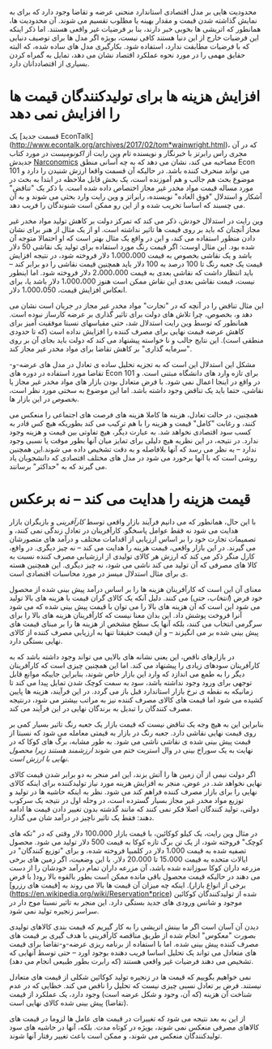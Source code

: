 محدودیت هایی بر مدل اقتصادی استاندارد منحنی عرضه و تقاضا وجود دارد که برای به نمایش گذاشته شدن قیمت و مقدار بهینه یا مطلوب تقسیم می شوند. آن محدودیت ها، همانطور که اتریشی ها بخوبی خبر دارند، بنا بر فرضیات غیر واقعی هستند. اما ذکر اینکه این فرضیات خارج از این دنیا هستند کافی نیست، بویژه اگر مدل ها برای توصیف دنیایی که با فرضیات مطابقت ندارد، استفاده شود. بکارگیری مدل های ساده شده، که البته حقایق مهمی را در مورد نحوه عملکرد اقتصاد نشان می دهد، تمایل به گمراه کردن بسیاری از اقتصاددانان دارد.

# افزایش هزینه ها برای تولیدکنندگان قیمت ها را افزایش نمی دهد

یک [قسمت جدید EconTalk] (http://www.econtalk.org/archives/2017/02/tom*wainwright.html)،  که در آن مجری راس رابرتز با خبرنگار و نویسنده تام وین رایت از *اکونومیست* در مورد کتاب جدیدش [Narconomics](https://www.amazon.com/Narconomics-How-Run-Drug-Cartel/dp/1610395832/?tag=misesinsti-20) مصاحبه می کند، نشان می دهد که به چه آسانی منطق Econ 101 می تواند منحرف کننده باشد. در حالیکه آن قسمت واقعا ارزش شنیدن را دارد و موضوع بحث هم جالب و هم آموزنده است، یک بخش قابل ملاحظه در ابتدا به بحث در مورد مساله قیمت مواد مخدر غیر مجاز اختصاص داده شده است. با ذکر یک "تناقض" آشکار و استدلال "فوق العاده" نویسنده، رابراتز و وین رایت وارد بحثی می شوند و به آن می چسبند که اساسا تخریب شده و از این رو ممکن است شنوندگان را فریب دهد.

وین رایت در استدلال خودش، ذکر می کند که تمرکز دولت بر کاهش تولید مواد مخدر غیر مجاز آنچنان که باید بر روی قیمت ها تاثیر نداشته است. او از یک مثال از هنر برای نشان دادن منظور استفاده می کند، و این در واقع یک مثال بهتر است که او احتمالا متوجه آن شده بود. این مثال اوست: اگر قیمت رنگ مورد استفاده برای تولید یک نقاشی 50 دلار باشد و یک نقاشی بخصوص به قیمت 1،000،000 دلار فروخته شود، در نتیجه افزایش قیمت یک جعبه رنگ تا 100 درصد به 100 دلار باید همچنین قیمت نقاشی را دو برابر کند – باید انتظار داشت که نقاشی بعدی به قیمت 2،000،000 دلار فروخته شود. اما اینطور نیست، قیمت نقاشی بعدی این نقاش ممکن است هنوز 1،000،000 دلار باشد یا، برای انعکاس افزایش قیمت، 1،000،050 دلار.

این مثال تناقض را در آنچه که در "تجارت" مواد مخدر غیر مجاز در جریان است نشان می دهد و، بخصوص، چرا تلاش های دولت برای تاثیر گذاری بر عرضه کارساز نبوده است. همانطور که توسط وین رایت استدلال شد، حتی مقیاسهای نسبتا موفقیت آمیز برای کاهش عرضه قیمت نهایی برای مصرف کننده را افزایش نداده است (که تا حدودی منطقی است). این نتایج جالب و نا خواسته پیشنهاد می کند که دولت باید بجای آن بر روی "سرمایه گذاری" بر کاهش تقاضا برای مواد مخدر غیر مجاز کند.

مشکل این استدلال این است که به تجزیه تحلیل ساده ی تعادل در مدل های عرضه-و-تقاضا مورد استفاده در دوره های Econ 101 برای تازه وارد های دانشگاه مبتنی است. و در واقع در اینجا اعمال نمی شود. با فرض	متعادل بودن بازار های مواد مخدر غیر مجاز یا نقاشی، حتما باید یک تناقض وجود داشته باشد. اما این موضوع به سختی مورد نظر است، *بخصوص* در این بازار ها.

همچنین، در حالت تعادل، هزینه ها کاملا هزینه های فرصت های اجتماعی را منعکس می کنند، و رغابت "کامل" قیمت و هزینه را با هم ترکیب می کند بطوریکه هیچ کس قادر به کسب سود اقتصادی نخواهد شد. به عبارت دیگر، هیچ تفاوتی بین قیمت و هزینه وجود ندارد. در نتیجه، در این نظریه هیچ دلیلی برای تمایز میان آنها بطور موقت یا نسبی وجود ندارد – به نظر می رسد که آنها بلافاصله و به دقت تشخیص داده می شوند.این همچنین روشی است که با آنها برخورد می شود در مدل های مختلف اقتصادی که دانشجویان یاد می گیرند که به "حداکثر" برسانند.

# قیمت هزینه را هدایت می کند – نه برعکس

با این حال، همانطور که می دانیم فرآیند بازار واقعی توسط *کارآفرینی* و بازیگران بازار هدایت می شود نه فقط عوامل پاسخگو. کارآفرینان در تعادل زندگی نمی کنند، و تصمیمات تجارت خود را بر اساس ارزیابی از اقدامات مختلف و درآمد های متصورشان می گیرند. در این بازار واقعی، قیمت هزینه را هدایت می کند – نه چیز دیگری. در واقع، کارل منگر ذکر می کند که ارزش هر کالای تولیدی از ارزشیابی مصرف کننده نسبت به کالا های مصرفی که آن تولید می کند ناشی می شود، نه چیز دیگری. این همچنین هسته ی برای مثال استدلال میسز در مورد محاسبات اقتصادی است.

معنای آن این است که کارآفرینان هزینه ها را بر اساس درآمد پیش بینی شده از محصول خود فرض (*انتخاب*، حتی) می کنند. دلیل آنکه یک کالای گران قیمت با هزینه های بالا تولید می شود این است که آن هزینه های بالا را می توان با قیمت پیش بینی شده که می شود آنرا فروخت پوشش داد. این بدان معنا نیست که کارآفرینان هزینه های بالا را برای سرگرمی انتخاب می کنند، بلکه آنها یک سطح مشخص از هزینه ها را بر مبنای قیمت های پیش بینی شده بر می انگیزند – و آن قیمت حقیقتا تنها به ارزیابی مصرف کننده از کالای نهایی بستگی دارد.

در بازارهای ناقص، این یعنی نشانه های بالایی می تواند وجود داشته باشد که به کارآفرینان سودهای زیادی را پیشنهاد می کند. اما این همچنین چیزی است که کارآفرینان دیگر را به طمع می اندازد که وارد این بازار خاص شوند، بنابراین جاییکه موانع قابل توجهی برای ورود وجود نداشته باشد، سود به سمت کوچک شدن تمایل پیدا می کند تا زمانیکه به نقطه ی نرخ بازار استاندارد قبل باز می گردد. در این فرآیند، هزینه ها پایین کشیده می شود اما قیمت های کالای مصرف کننده نیز به مراتب بیشتر می شود، درنتیجه مصرف کنندگان را تبدیل به برندگان نهایی در این فرآیند می کند.

بنابراین این به هیچ وجه یک تناقض نیست که قیمت بازار یک جعبه رنگ تاثیر بسیار کمی بر روی قیمت نهایی نقاشی دارد. جعبه رنگ در بازار به قیمتی معامله می شود که نسبتا از قیمت پیش بینی شده ی نقاشی ناشی می شود. به طور مشابه، برگ های کوکا که در نهایت به یک سوراخ بینی در وال استریت ختم می شوند *ارزشمند هستند زیرا محصول نهایی با ارزش است*.

اگر دولت نیمی از آن زمین ها را آتش بزند، این امر منجر به دو برابر شدن قیمت کالای نهایی نخواهد شد. در عوض، منجر به افزایش هزینه مورد نیاز تولیدکننده برای اینکه کالای نهایی را برای بازار مصرف کننده فراهم کند می شود. نظر به اینکه حاشیه ها در تولید و توزیع مواد مخدر غیر مجاز بسیار گسترده است، در وحله اول در نتیجه یک سرکوب دولتی، تولید کنندگان اصلا فکر نمی کنند که مانند گذشته بدون تغییر دادن قیمت ها ادامه دهند: فقط یک تاثیر ناچیز در درآمد شان می گذارد.

در مثال وین رایت، یک کیلو کوکائین، با قیمت بازار 100،000 دلار وقتی که در "تکه های کوچک" فروخته شود، از یک تن برگ تازه کوکا به قیمت 500 دلار تولید می شود. محصول تصفیه شده به قیمت 1،000 دلار در کلمبیا فروخته شده، و برای "توزیع کنندگان" در ایالات متحده به قیمت 15،000 تا 20،000 دلار. با این وضعیت، اگر زمین های برخی مزرعه داران کوکا سوزانده شده باشد، آن مزرعه داران تمام درآمد خودشان را از دست می دهند در حالیکه قیمت محصول باقی مانده ممکن است بطور بالقوه بالا رود( با فرض برخی از انواع بازار). اینکه چه میزان آن قیمت ها بالا می روند به [قیمت های رزرو] (https://en.wikipedia.org/wiki/Reservation*price) شده از تولیدکنندگان کوکائین موجود و شانس ورودی های جدید بستگی دارد. این منجر به تاثیر نسبتا موج دار در سراسر زنجیره تولید نمی شود.

دیدن آن آسان است اگر ما بینش اتریشی را به کار گیریم که قیمت بندی کالاهای تولیدی بصورت "معکوس" انجام شده از طریق مناقصه کارآفرینی با هدف گیری بر قیمت های مصرف کننده پیش بینی شده. اما با استفاده از برنامه ریزی عرضه-و-تقاضا برای قیمت های متعادل می تواند یک تحلیل اساسا فریب دهنده بوجود اورد – حتی توسط آنهایی که تشخیص می دهند فرضیات غیر واقعی هستند (که رابرت بطور طبیعی انجام می دهد).

نمی خواهیم بگوییم که قیمت ها در زنجیره تولید کوکائین شکلی از قیمت های متعادل نیستند. فرض بر تعادل نسبی چیزی نیست که تحلیل را ناقص می کند.  خطایی که در عدم شناخت آن هزینه (که آن، وجود و شکل عرضه است) وجود دارد، یک عملکرد از قیمت (تقاضا) پیش بینی شده کالای نهایی است.

از این به بعد نتیجه می شود که تغییرات در قیمت های عامل ها لزوما در قیمت های کالاهای مصرفی منعکس نمی شوند، بویژه در کوتاه مدت. بلکه، آنها در حاشیه های سود تولیدکنندگان منعکس می شوند، و ممکن است باعث تغییر رفتار آنها شوند. 
